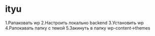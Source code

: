 # ityu

1.Рапаковать wp
2.Настроить локально backend
3.Установить wp
4.Рапокавать папку с темой
5.Закинуть в папку wp-content->themes
